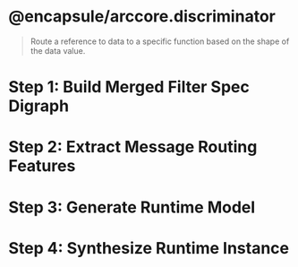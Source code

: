 # @encapsule/arccore.discriminator

> Route a reference to data to a specific function based on the shape of the data value.

# Step 1: Build Merged Filter Spec Digraph

# Step 2: Extract Message Routing Features

# Step 3: Generate Runtime Model

# Step 4: Synthesize Runtime Instance

